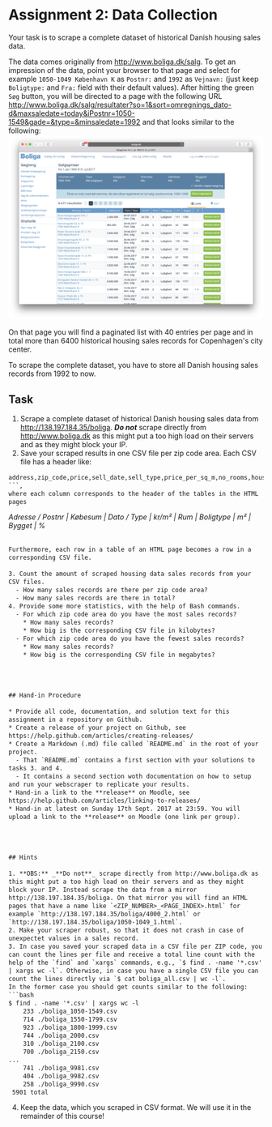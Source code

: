 # Assignment 2: Data Collection

Your task is to scrape a complete dataset of historical Danish housing sales data.

The data comes originally from http://www.boliga.dk/salg. To get an impression of the data, point your browser to that page and select for example `1050-1049 København K` as `Postnr:` and `1992` as `Vejnavn:` (just keep `Boligtype:` and `Fra:` field with their default values). After hitting the green `Søg` button, you will be directed to a page with the following URL http://www.boliga.dk/salg/resultater?so=1&sort=omregnings_dato-d&maxsaledate=today&iPostnr=1050-1549&gade=&type=&minsaledate=1992  and that looks similar to the following:
![data_screenshot](images/data_screenshot.png)

On that page you will find a paginated list with 40 entries per page and in total more than 6400 historical housing sales records for Copenhagen's city center.

To scrape the complete dataset, you have to store all Danish housing sales records from 1992 to now.


## Task
  1. Scrape a complete dataset of historical Danish housing sales data from http://138.197.184.35/boliga. _**Do not**_ scrape directly from http://www.boliga.dk as this might put a too high load on their servers and as they might block your IP.
  2. Save your scraped results in one CSV file per zip code area. Each CSV file has a header like:
  
  ```
  address,zip_code,price,sell_date,sell_type,price_per_sq_m,no_rooms,housing_type,size_in_sq_m,year_of_construction,price_change_in_pct
  ```,
  where each column corresponds to the header of the tables in the HTML pages 

  ```
  _Adresse / Postnr | Købesum | Dato / Type | kr/m² | Rum | Boligtype | m² | Bygget | %_
  ```

  Furthermore, each row in a table of an HTML page becomes a row in a corresponding CSV file.

  3. Count the amount of scraped housing data sales records from your CSV files.
    - How many sales records are there per zip code area?
    - How many sales records are there in total?
  4. Provide some more statistics, with the help of Bash commands.
    - For which zip code area do you have the most sales records?
      * How many sales records?
      * How big is the corresponding CSV file in kilobytes?
    - For which zip code area do you have the fewest sales records?
      * How many sales records?
      * How big is the corresponding CSV file in megabytes?




## Hand-in Procedure

  * Provide all code, documentation, and solution text for this assignment in a repository on Github.
  * Create a release of your project on Github, see https://help.github.com/articles/creating-releases/
  * Create a Markdown (.md) file called `README.md` in the root of your project.
    - That `README.md` contains a first section with your solutions to tasks 3. and 4.
    - It contains a second section woth documentation on how to setup and run your webscraper to replicate your results.
  * Hand-in a link to the **release** on Moodle, see https://help.github.com/articles/linking-to-releases/
  * Hand-in at latest on Sunday 17th Sept. 2017 at 23:59. You will upload a link to the **release** on Moodle (one link per group).




## Hints

  1. **OBS:** _**Do not**_ scrape directly from http://www.boliga.dk as this might put a too high load on their servers and as they might block your IP. Instead scrape the data from a mirror http://138.197.184.35/boliga. On that mirror you will find an HTML pages that have a name like `<ZIP_NUMBER>_<PAGE_INDEX>.html` for example `http://138.197.184.35/boliga/4000_2.html` or `http://138.197.184.35/boliga/1050-1049_1.html`.
  2. Make your scraper robust, so that it does not crash in case of unexpectet values in a sales record.
  3. In case you saved your scraped data in a CSV file per ZIP code, you can count the lines per file and receive a total line count with the help of the `find` and `xargs` commands, e.g., `$ find . -name '*.csv' | xargs wc -l`. Otherwise, in case you have a single CSV file you can count the lines directly via `$ cat boliga_all.csv | wc -l`.
  In the former case you should get counts similar to the following:
  ```bash
  $ find . -name '*.csv' | xargs wc -l
      233 ./boliga_1050-1549.csv
      714 ./boliga_1550-1799.csv
      923 ./boliga_1800-1999.csv
      744 ./boliga_2000.csv
      310 ./boliga_2100.csv
      700 ./boliga_2150.csv
  ...
      741 ./boliga_9981.csv
      404 ./boliga_9982.csv
      258 ./boliga_9990.csv
   5901 total
   ```
   4. Keep the data, which you scraped in CSV format. We will use it in the remainder of this course!